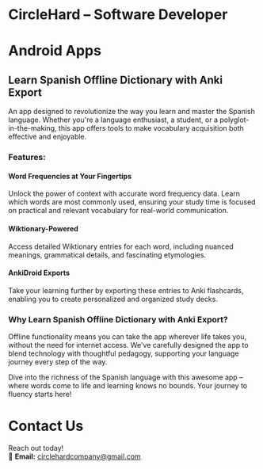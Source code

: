 # CircleHard – Software Developer

# Android Apps

## Learn Spanish Offline Dictionary with Anki Export

An app designed to revolutionize the way you learn and master the Spanish language. Whether you're a language enthusiast, a student, or a polyglot-in-the-making, this app offers tools to make vocabulary acquisition both effective and enjoyable.

### Features:

#### Word Frequencies at Your Fingertips
Unlock the power of context with accurate word frequency data. Learn which words are most commonly used, ensuring your study time is focused on practical and relevant vocabulary for real-world communication.

#### Wiktionary-Powered
Access detailed Wiktionary entries for each word, including nuanced meanings, grammatical details, and fascinating etymologies.

#### AnkiDroid Exports
Take your learning further by exporting these entries to Anki flashcards, enabling you to create personalized and organized study decks.

### Why Learn Spanish Offline Dictionary with Anki Export?

Offline functionality means you can take the app wherever life takes you, without the need for internet access. We've carefully designed the app to blend technology with thoughtful pedagogy, supporting your language journey every step of the way.

Dive into the richness of the Spanish language with this awesome app – where words come to life and learning knows no bounds. Your journey to fluency starts here!

# Contact Us  
Reach out today!  
📧 **Email:** circlehardcompany@gmail.com  
